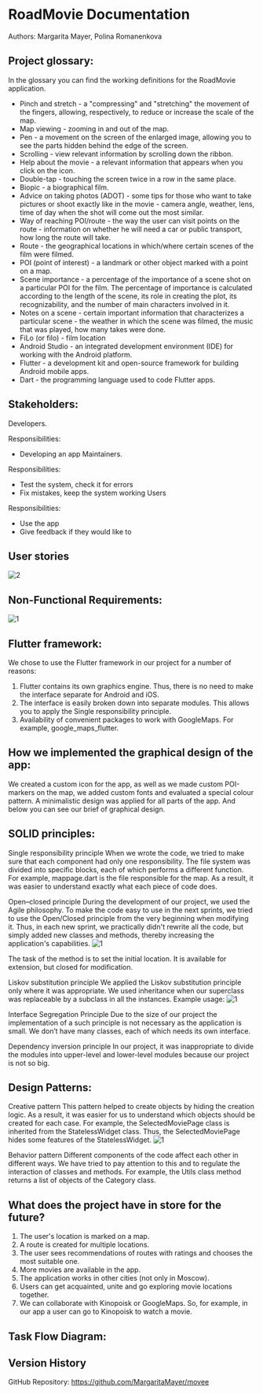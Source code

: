 # RoadMovie Documentation
Authors: Margarita Mayer, Polina Romanenkova

## Project glossary:
In the glossary you can find the working definitions for the RoadMovie application.
-   Pinch and stretch - a "compressing" and "stretching" the movement of the fingers, allowing, respectively, to reduce or increase the scale of the map.
-   Map viewing - zooming in and out of the map.
-   Pen - a movement on the screen of the enlarged image, allowing you to see the parts hidden behind the edge of the screen.
-   Scrolling - view relevant information by scrolling down the ribbon.
-   Help about the movie - a relevant information that appears when you click on the icon.
-   Double-tap - touching the screen twice in a row in the same place.
-   Biopic - a biographical film.
-   Advice on taking photos (ADOT) - some tips for those who want to take pictures or shoot exactly like in the movie - camera angle, weather, lens, time of day when the shot will come out the most similar.
-   Way of reaching POI/route - the way the user can visit points on the route - information on whether he will need a car or public transport, how long the route will take.
-   Route - the geographical locations in which/where certain scenes of the film were filmed.
-   POI (point of interest) -  a landmark or other object marked with a point on a map.
-   Scene importance -  a percentage of the importance of a scene shot on a particular POI for the film. The percentage of importance is calculated according to the length of the scene, its role in creating the plot, its recognizability, and the number of main characters involved in it. 
-   Notes on a scene - certain important information that characterizes a particular scene - the weather in which the scene was filmed, the music that was played, how many takes were done. 
-   FiLo (or filo) - film location
-   Android Studio - an integrated development environment (IDE) for working with the Android platform.
-   Flutter - a development kit and open-source framework for building Android mobile apps.
-   Dart - the programming language used to code Flutter apps.

## Stakeholders:
Developers.

Responsibilities:
-   Developing an app
Maintainers.

Responsibilities:
-   Test the system, check it for errors
-   Fix mistakes, keep the system working
Users

Responsibilities:
-   Use the app
-   Give feedback if they would like to

## User stories
![2](https://user-images.githubusercontent.com/69847456/136710937-553024d3-ee4d-467e-8844-7ddba623fb3a.png)

## Non-Functional Requirements:
![1](https://user-images.githubusercontent.com/69847456/136711066-deac9d31-ed27-411a-89ba-cf429dd43f3a.png)


## Flutter framework: 
We chose to use the Flutter framework in our project for a number of reasons:
1. Flutter contains its own graphics engine. Thus, there is no need to make the interface separate for Android and iOS.
2. The interface is easily broken down into separate modules. This allows you to apply the Single responsibility principle.
3. Availability of convenient packages to work with GoogleMaps. For example, google_maps_flutter.  

## How we implemented the graphical design of the app:
We created a custom icon for the app, as well as we made custom POI-markers on the map, we added custom fonts and evaluated a special colour pattern. A minimalistic design was applied for all parts of the app. And below you can see our brief of graphical design. 

## SOLID principles:

Single responsibility principle
When we wrote the code, we tried to make sure that each component had only one responsibility. The file system was divided into specific blocks, each of which performs a different function. For example, mappage.dart is the file responsible for the map. As a result, it was easier to understand exactly what each piece of code does. 

Open–closed principle
During the development of our project, we used the Agile philosophy. To make the code easy to use in the next sprints, we tried to use the Open/Closed principle from the very beginning when modifying it. Thus, in each new sprint, we practically didn't rewrite all the code, but simply added new classes and methods, thereby increasing the application's capabilities.
![1](https://user-images.githubusercontent.com/69847456/136711216-7cbd5654-c2d7-4eeb-88cf-68ff2383749c.png)

The task of the method is to set the initial location. It is available for extension, but closed for modification.

Liskov substitution principle
We applied the Liskov substitution principle only where it was appropriate. We used inheritance when our superclass was replaceable by a subclass in all the instances. Example usage:
![1](https://user-images.githubusercontent.com/69847456/136711231-a28b9686-7af5-4752-a1bc-6a11109086a7.png)

Interface Segregation Principle
Due to the size of our project the implementation of a such principle is not necessary as the application is small.  We don’t have many classes, each of which needs its own interface. 

Dependency inversion principle
In our project, it was inappropriate to divide the modules into upper-level and lower-level modules because our project is not so big.

## Design Patterns:
Creative pattern
This pattern helped to create objects by hiding the creation logic. As a result, it was easier for us to understand which objects should be created for each case. For example, the SelectedMoviePage class is inherited from the StatelessWidget class. Thus, the SelectedMoviePage hides some features of the StatelessWidget.
![1](https://user-images.githubusercontent.com/69847456/136711186-d916a3a6-3552-4fd9-a6f3-f93b7be00ebf.png)

Behavior pattern
Different components of the code affect each other in different ways. We have tried to pay attention to this and to regulate the interaction of classes and methods. For example, the Utils class method returns a list of objects of the Category class.


## What does the project have in store for the future?
1. The user's location is marked on a map.
2. A route is created for multiple locations.
3. The user sees recommendations of routes with ratings and chooses the most suitable one.
4. More movies are available in the app.
5. The application works in other cities (not only in Moscow).
6. Users can get acquainted, unite and go exploring movie locations together.
7. We can collaborate with Kinopoisk or GoogleMaps. So, for example, in our app a user can go to Kinopoisk to watch a movie. 

## Task Flow Diagram:

## Version History

GitHub Repository: https://github.com/MargaritaMayer/movee


